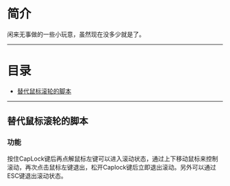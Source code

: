 # 简介

闲来无事做的一些小玩意，虽然现在没多少就是了。

---

# 目录

- [替代鼠标滚轮的脚本](#替代鼠标滚轮的脚本)

---

## 替代鼠标滚轮的脚本

### 功能

按住CapLock键后再点解鼠标左键可以进入滚动状态，通过上下移动鼠标来控制滚动，再次点击鼠标左键退出，松开Caplock键后立即退出滚动。另外可以通过ESC键退出滚动状态。